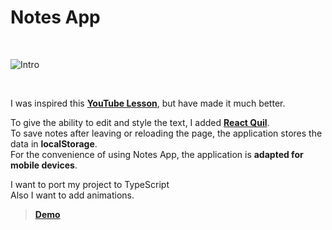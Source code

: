 # Notes App

<br>

![Intro](https://user-images.githubusercontent.com/71597887/158647960-0288e5d9-a079-4841-8445-a1b590d7428c.PNG)

<br>

I was inspired this **[YouTube Lesson](https://youtu.be/ulOKYl5sHGk)**, but have made it much better. 

To give the ability to edit and style the text, I added **[React Quil](https://www.npmjs.com/package/react-quill)**.<br>
To save notes after leaving or reloading the page, the application stores the data in **localStorage**.<br>
For the convenience of using Notes App, the application is **adapted for mobile devices**.

I want to port my project to TypeScript <br>
Also I want to add animations.


> **[Demo](https://dev-rodion.github.io/notes-app/)**
